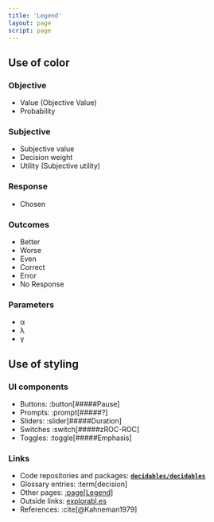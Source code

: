 ```yaml
---
title: 'Legend'
layout: page
script: page
---
```


## Use of color

### Objective 

<ul class="dec-legend">
  <li class="x">
    <span class="key value">Value</span>
    (<span class="key objectivevalue">Objective Value</span>)
  </li>
  <li class="p">
    <span class="key probability">Probability</span>
  </li>
</ul>

### Subjective

<ul class="dec-legend">
  <li class="v">
    <span class="key subjectivevalue">Subjective value</span>
  </li>
  <li class="w">
    <span class="key decisionweight">Decision weight</span>
  </li>
  <li class="u">
    <span class="key utility">Utility</span>
    (<span class="key subjectiveutility">Subjective utility</span>)
  </li>
</ul>

### Response

<ul class="dec-legend">
  <li class="chosen">
    <span class="key chosen">Chosen</span>
  </li>
</ul>

### Outcomes

<ul class="dec-legend">
  <li class="better">
    <span class="key better">Better</span>
  </li>
  <li class="worse">
    <span class="key worse">Worse</span>
  </li>
  <li class="even">
    <span class="key even">Even</span>
  </li>
  <li class="correct">
    <span class="key correct">Correct</span>
  </li>
  <li class="error">
    <span class="key error">Error</span>
  </li>
  <li class="nr">
    <span class="key noresponse">No Response</span>
  </li>
</ul>

### Parameters

<ul class="dec-legend">
  <li class="a">
    <span class="key α">α</span>
  </li>
  <li class="l">
    <span class="key λ">λ</span>
  </li>
  <li class="g">
    <span class="key γ">γ</span>
  </li>
</ul>

## Use of styling

### UI components

- Buttons: :button[#####Pause]
- Prompts: :prompt[#####?]
- Sliders: :slider[#####Duration]
- Switches :switch[#####<span class="math-var">z</span>ROC-ROC]
- Toggles: :toggle[#####Emphasis]

### Links

- Code repositories and packages:
  [**`decidables/decidables`**](https://github.com/decidables/decidables)
- Glossary entries: :term[decision]
- Other pages: [:page[Legend]](legend.html)
- Outside links: [explorabl.es](https://explorabl.es/)
- References: :cite[@Kahneman1979]

